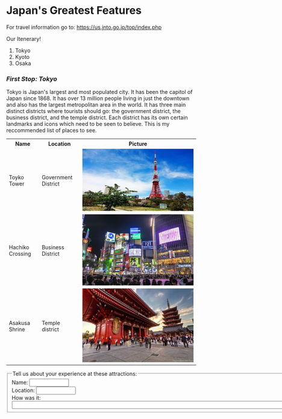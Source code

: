 <!DOCTYPE HTML PUBLIC "-//W3C//DTD HTML 4.01//EN" "http://www.w3.org/TR/html4/strict.dtd">
<html>
<head>
<meta http-equiv="Content-Type" content="text/html; charset=utf-8">
<title> Journey to Japan </title>
<style type="text/css"> Body{
    "Background-color:#FF0000";
    }
</style>
</head>
<body>
    <H1> Japan's Greatest Features </H1>
   <P> For travel information go to: <A href= "https://us.jnto.go.jp/top/index.php"> https://us.jnto.go.jp/top/index.php</A> </P>
    <P> Our Itenerary! 
    <OL> 
        <LI>Tokyo</LI>
        <LI>Kyoto</LI>
        <LI>Osaka</LI>
    </OL>
    </P>
    <H3> <P> <Var> First Stop: Tokyo </Var> </P> </H3>
    <P> Tokyo is Japan's largest and most populated city. It has been the capitol of Japan since 1868. It has over 13 million people living in just the downtown and also has the largest metropolitan area in the world. It has three main distinct districts where tourists should go: the government district, the business district, and the temple district. Each district has its own certain landmarks and icons which need to be seen to believe. This is my reccommended list of places to see.  
  <Table>
        <TR> 
            <TH> Name </TH>
            <TH> Location </TH>
            <TH> Picture </TH> 
                </TR>
        <TR>
            <TD> <P> Toyko Tower </P> </TD>
            <TD> <P> Government District </P> </TD>
            <TD> <IMG SRC= "TT.jpg"> </TD>
                </TR>
            <TR>
                <TD> <P> Hachiko Crossing </P>
                <TD> <P> Business District </p> </TD>
                    <TD> <IMG src= "Shibuya Crossing.jpg"> </TD> 
                        </TR>
                    <TR>
                        <TD> <P> Asakusa Shrine </P> </TD>
                        <TD> <P> Temple district </P> </TD>
                        <TD> <IMG src= "asakusa.jpg"> </TD>
                            </TR>
                        </Table>
                    </P>
 <P> 
       <fieldset>
            <legend>Tell us about your experience at these attractions:</legend>
                Name: <input type="text"size=10><br>
                Location: <input type="text" size=10><br>
                How was it: <input type="text"size=100>
        </fieldset>
                   </P>
</body>
</html> 
